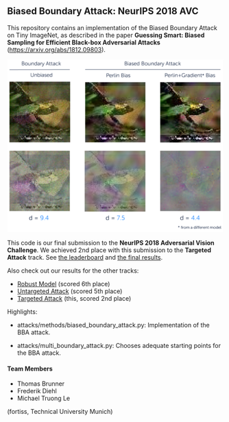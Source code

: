 ## Biased Boundary Attack: NeurIPS 2018 AVC

This repository contains an implementation of the Biased Boundary Attack on Tiny ImageNet, as described in the paper **Guessing Smart: Biased Sampling for Efficient Black-box Adversarial Attacks** (https://arxiv.org/abs/1812.09803).
 
![alt text](readme-img.png "The Biased Boundary Attack")

This code is our final submission to the **NeurIPS 2018 Adversarial Vision Challenge**. 
We achieved 2nd place with this submission to the **Targeted Attack** track. See [the leaderboard](https://www.crowdai.org/challenges/nips-2018-adversarial-vision-challenge-targeted-attack-track/leaderboards) and [the final results](https://medium.com/bethgelab/results-of-the-nips-adversarial-vision-challenge-2018-e1e21b690149).


Also check out our results for the other tracks:
- [Robust Model](https://gitlab.crowdai.org/ttbrunner/nips18-model/) (scored 6th place)
- [Untargeted Attack](https://gitlab.crowdai.org/ttbrunner/nips18-untargeted-attack/) (scored 5th place)
- [Targeted Attack](https://gitlab.crowdai.org/ttbrunner/nips18-targetted-attack/) (this, scored 2nd place)



Highlights:
- attacks/methods/biased_boundary_attack.py: Implementation of the BBA attack.

- attacks/multi_boundary_attack.py: Chooses adequate starting points for the BBA attack. 

#### Team Members

- Thomas Brunner
- Frederik Diehl
- Michael Truong Le

(fortiss, Technical University Munich)
